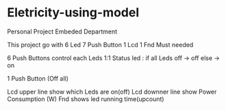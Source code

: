 # Eletricity-using-model
Personal Project Embeded Department

This project go with
6 Led
7 Push Button
1 Lcd
1 Fnd
Must needed

6 Push Buttons control each Leds 1:1
Status led : if all Leds off -> off
             else -> on

1 Push Button (Off all)

Lcd upper line show which Leds are on(off)
Lcd downner line show Power Consumption (W)
Fnd shows led running time(upcount)
